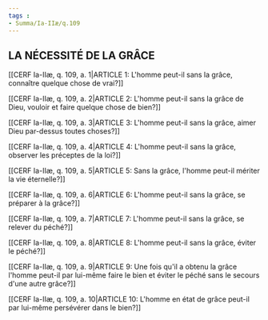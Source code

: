 ```yaml
---
tags : 
- Summa/Ia-IIæ/q.109
---
```


## LA NÉCESSITÉ DE LA GRÂCE

[[CERF Ia-IIæ, q. 109, a. 1|ARTICLE 1: L'homme peut-il sans la grâce, connaître quelque chose de vrai?]]

[[CERF Ia-IIæ, q. 109, a. 2|ARTICLE 2: L'homme peut-il sans la grâce de Dieu, vouloir et faire quelque chose de bien?]]

[[CERF Ia-IIæ, q. 109, a. 3|ARTICLE 3: L'homme peut-il sans la grâce, aimer Dieu par-dessus toutes choses?]]

[[CERF Ia-IIæ, q. 109, a. 4|ARTICLE 4: L'homme peut-il sans la grâce, observer les préceptes de la loi?]]

[[CERF Ia-IIæ, q. 109, a. 5|ARTICLE 5: Sans la grâce, l'homme peut-il mériter la vie éternelle?]]

[[CERF Ia-IIæ, q. 109, a. 6|ARTICLE 6: L'homme peut-il sans la grâce, se préparer à la grâce?]]

[[CERF Ia-IIæ, q. 109, a. 7|ARTICLE 7: L'homme peut-il sans la grâce, se relever du péché?]]

[[CERF Ia-IIæ, q. 109, a. 8|ARTICLE 8: L'homme peut-il sans la grâce, éviter le péché?]]

[[CERF Ia-IIæ, q. 109, a. 9|ARTICLE 9: Une fois qu'il a obtenu la grâce l'homme peut-il par lui-même faire le bien et éviter le péché sans le secours d'une autre grâce?]]

[[CERF Ia-IIæ, q. 109, a. 10|ARTICLE 10: L'homme en état de grâce peut-il par lui-même persévérer dans le bien?]]

